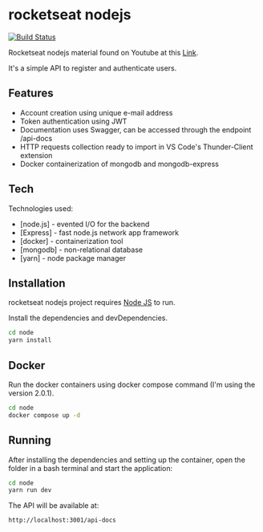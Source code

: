 # rocketseat nodejs

[![Build Status](https://travis-ci.org/joemccann/dillinger.svg?branch=master)](https://travis-ci.org/joemccann/dillinger)

Rocketseat nodejs material found on Youtube at this [Link](https://www.youtube.com/watch?v=BN_8bCfVp88&list=PL85ITvJ7FLoiXVwHXeOsOuVppGbBzo2dp&index=1&ab_channel=Rocketseat).

It's a simple API to register and authenticate users.

## Features

- Account creation using unique e-mail address
- Token authentication using JWT
- Documentation uses Swagger, can be accessed through the endpoint /api-docs 
- HTTP requests collection ready to import in VS Code's Thunder-Client extension
- Docker containerization of mongodb and mongodb-express

## Tech

Technologies used:

- [node.js] - evented I/O for the backend
- [Express] - fast node.js network app framework
- [docker] - containerization tool
- [mongodb] - non-relational database
- [yarn] - node package manager

## Installation

rocketseat nodejs project requires [Node JS](https://nodejs.org/en/) to run.

Install the dependencies and devDependencies.

```sh
cd node
yarn install
```
## Docker

Run the docker containers using docker compose command (I'm using the version 2.0.1).

```sh
cd node
docker compose up -d
```

## Running

After installing the dependencies and setting up the container, open the folder in a bash terminal
and start the application:

```sh
cd node
yarn run dev
```

The API will be available at:

```sh
http://localhost:3001/api-docs
```
